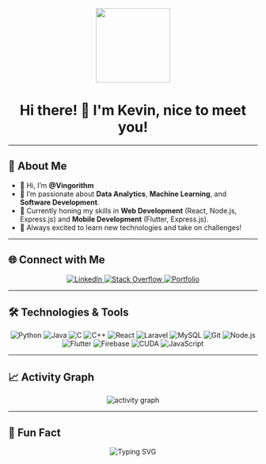 <div id="header" align="center">
  <img src="https://media2.giphy.com/media/v1.Y2lkPTc5MGI3NjExN3JoeWI4cnc1YjZhd2hsbjl6Y3N1Y3RieG83ZWxpOXVkcHp2ODh2eSZlcD12MV9pbnRlcm5hbF9naWZfYnlfaWQmY3Q9cw/jdPMeyv9rn0hZHh8n9/giphy.gif" width="150"/>
  <h1>Hi there! 👋 I'm Kevin, nice to meet you!</h1>
</div>

---

## 💫 About Me
- 👋 Hi, I’m **@Vingorithm**
- 👀 I’m passionate about **Data Analytics**, **Machine Learning**, and **Software Development**.
- 🌱 Currently honing my skills in **Web Development** (React, Node.js, Express.js) and **Mobile Development** (Flutter, Express.js).
- 🚀 Always excited to learn new technologies and take on challenges!

---

## 🌐 Connect with Me
<div align="center">
  <a href="https://www.linkedin.com/in/kevinphilipstanamas/">
    <img src="https://img.shields.io/badge/LinkedIn-%230077B5.svg?style=for-the-badge&logo=linkedin&logoColor=white" alt="LinkedIn"/>
  </a>
  <a href="https://stackoverflow.com/users/27315153">
    <img src="https://img.shields.io/badge/StackOverflow-%23FE7A16.svg?style=for-the-badge&logo=stack-overflow&logoColor=white" alt="Stack Overflow"/>
  </a>
  <a href="https://kevinphilipstanamas.vercel.app/#home">
    <img src="https://img.shields.io/badge/Portfolio-%23000000.svg?style=for-the-badge&logo=firefox&logoColor=white" alt="Portfolio"/>
  </a>
</div>

---

## 🛠️ Technologies & Tools
<div align="center">
  <img src="https://img.shields.io/badge/Python-%2314354C.svg?style=for-the-badge&logo=python&logoColor=white" alt="Python"/>
  <img src="https://img.shields.io/badge/Java-%23ED8B00.svg?style=for-the-badge&logo=java&logoColor=white" alt="Java"/>
  <img src="https://img.shields.io/badge/C-%2300599C.svg?style=for-the-badge&logo=c&logoColor=white" alt="C"/>
  <img src="https://img.shields.io/badge/C++-%2300599C.svg?style=for-the-badge&logo=c%2B%2B&logoColor=white" alt="C++"/>
  <img src="https://img.shields.io/badge/React-%2361DAFB.svg?style=for-the-badge&logo=react&logoColor=black" alt="React"/>
  <img src="https://img.shields.io/badge/Laravel-%23FF2D20.svg?style=for-the-badge&logo=laravel&logoColor=white" alt="Laravel"/>
  <img src="https://img.shields.io/badge/MySQL-%2300f.svg?style=for-the-badge&logo=mysql&logoColor=white" alt="MySQL"/>
  <img src="https://img.shields.io/badge/Git-%23F05032.svg?style=for-the-badge&logo=git&logoColor=white" alt="Git"/>
  <img src="https://img.shields.io/badge/Node.js-%23339933.svg?style=for-the-badge&logo=node.js&logoColor=white" alt="Node.js"/>
  <img src="https://img.shields.io/badge/Flutter-%2302569B.svg?style=for-the-badge&logo=flutter&logoColor=white" alt="Flutter"/>
  <img src="https://img.shields.io/badge/Firebase-%23039BE5.svg?style=for-the-badge&logo=firebase&logoColor=white" alt="Firebase"/>
  <img src="https://img.shields.io/badge/CUDA-%230075B6.svg?style=for-the-badge&logo=nvidia&logoColor=white" alt="CUDA"/>
  <img src="https://img.shields.io/badge/JavaScript-%23F7DF1E.svg?style=for-the-badge&logo=javascript&logoColor=black" alt="JavaScript"/>
</div>

---

## 📈 Activity Graph
<div align="center">
  <img src="https://github-readme-activity-graph.vercel.app/graph?username=Vingorithm&theme=react-dark&area=true&hide_border=true" alt="activity graph" />
</div>

---

## 🧠 Fun Fact
<div align="center">
  <img src="https://readme-typing-svg.herokuapp.com?font=Fira+Code&size=24&pause=1000&center=true&vCenter=true&width=435&lines=I+love+learning+new+things!;I+build+cool+projects.;I'm+always+open+to+exciting+collaborations!" alt="Typing SVG" />
</div>
